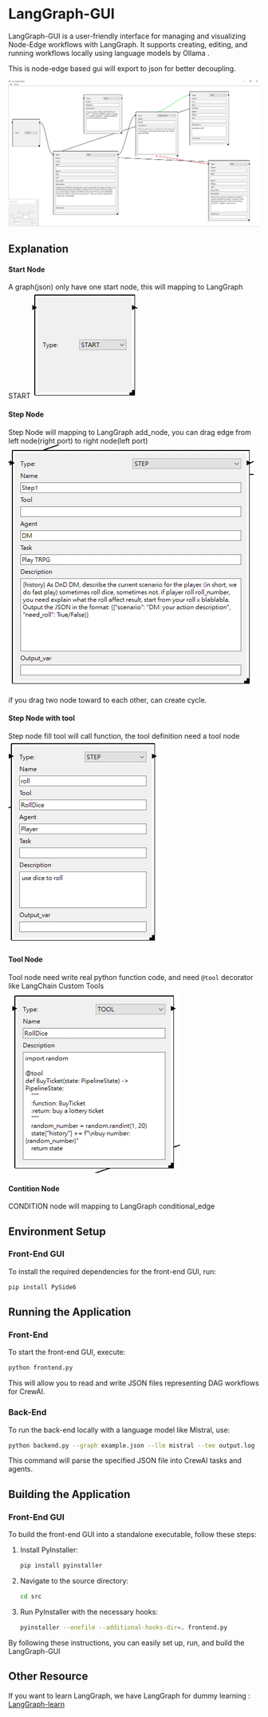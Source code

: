 # LangGraph-GUI

LangGraph-GUI is a user-friendly interface for managing and visualizing Node-Edge workflows with LangGraph. It supports creating, editing, and running workflows locally using language models by Ollama .

This is node-edge based gui will export to json for better decoupling.

![LangGraph-GUI](cover.webp)


## Explanation

#### Start Node
A graph(json) only have one start node, this will mapping to LangGraph START
![](start.webp)

#### Step Node
Step Node will mapping to LangGraph add_node, you can drag edge from left node(right port) to right node(left port)
![](step.webp)

if you drag two node toward to each other, can create cycle.

#### Step Node with tool
Step node fill tool will call function, the tool definition need a tool node
![](use_tool.webp)

#### Tool Node
Tool node need write real python function code, and need `@tool` decorator like LangChain Custom Tools
![](tool.webp)

#### Contition Node
CONDITION node will mapping to LangGraph conditional_edge



## Environment Setup

### Front-End GUI

To install the required dependencies for the front-end GUI, run:
```bash
pip install PySide6
```

## Running the Application

### Front-End

To start the front-end GUI, execute:
```bash
python frontend.py
```
This will allow you to read and write JSON files representing DAG workflows for CrewAI.

### Back-End

To run the back-end locally with a language model like Mistral, use:
```bash
python backend.py --graph example.json --llm mistral --tee output.log
```
This command will parse the specified JSON file into CrewAI tasks and agents.

## Building the Application

### Front-End GUI

To build the front-end GUI into a standalone executable, follow these steps:

1. Install PyInstaller:
    ```bash
    pip install pyinstaller
    ```

2. Navigate to the source directory:
    ```bash
    cd src
    ```

3. Run PyInstaller with the necessary hooks:
    ```bash
    pyinstaller --onefile --additional-hooks-dir=. frontend.py
    ```

By following these instructions, you can easily set up, run, and build the LangGraph-GUI 

## Other Resource
If you want to learn LangGraph, we have LangGraph for dummy learning : [LangGraph-learn](https://github.com/LangGraph-GUI/LangGraph-learn)